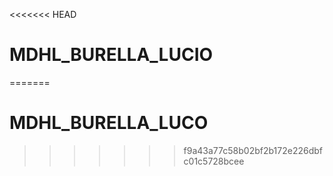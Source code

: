 <<<<<<< HEAD
# MDHL_BURELLA_LUCIO
=======
# MDHL_BURELLA_LUCO
>>>>>>> f9a43a77c58b02bf2b172e226dbfc01c5728bcee
